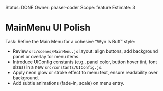Status: DONE
Owner: phaser-coder
Scope: feature
Estimate: 3

# MainMenu UI Polish

Task: Refine the Main Menu for a cohesive “Wyn Is Buff” style:
  - Review `src/scenes/MainMenu.js` layout: align buttons, add background panel or overlay for menu items.
  - Introduce UIConfig constants (e.g., panel color, button hover tint, font sizes) in a new `src/constants/UIConfig.js`.
  - Apply neon glow or stroke effect to menu text, ensure readability over background.
  - Add subtle animations (fade-in, scale) on menu entry.